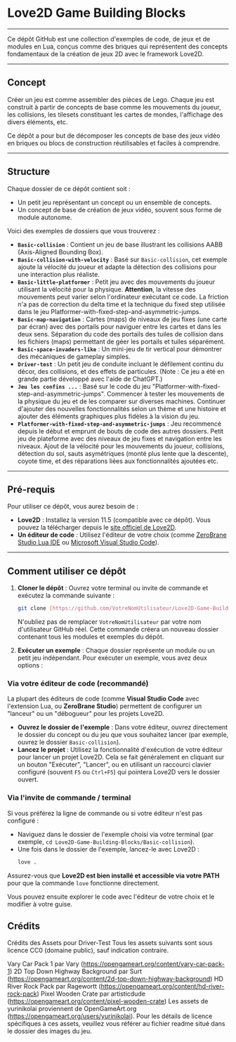 # Love2D Game Building Blocks
---

Ce dépôt GitHub est une collection d'exemples de code, de jeux et de modules en Lua, conçus comme des briques qui représentent des concepts fondamentaux de la création de jeux 2D avec le framework Love2D.

---

## Concept

Créer un jeu est comme assembler des pièces de Lego. Chaque jeu est construit à partir de concepts de base comme les mouvements du joueur, les collisions, les tilesets constituant les cartes de mondes, l'affichage des divers éléments, etc.

Ce dépôt a pour but de décomposer les concepts de base des jeux vidéo en briques ou blocs de construction réutilisables et faciles à comprendre.

---

## Structure

Chaque dossier de ce dépôt contient soit :

* Un petit jeu représentant un concept ou un ensemble de concepts.
* Un concept de base de création de jeux vidéo, souvent sous forme de module autonome.

Voici des exemples de dossiers que vous trouverez :

* **`Basic-collision`** : Contient un jeu de base illustrant les collisions AABB (Axis-Aligned Bounding Box).
* **`Basic-collision-with-velocity`** : Basé sur `Basic-collision`, cet exemple ajoute la vélocité du joueur et adapte la détection des collisions pour une interaction plus réaliste.
* **`Basic-little-platformer`** : Petit jeu avec des mouvements du joueur utilisant la vélocité pour la physique. **Attention**, la vitesse des mouvements peut varier selon l'ordinateur exécutant ce code. La friction n'a pas de correction du delta time et la technique du fixed step utilisée dans le jeu Platformer-with-fixed-step-and-asymmetric-jumps.
* **`Basic-map-navigation`** : Cartes (maps) de niveaux de jeu fixes (une carte par écran) avec des portails pour naviguer entre les cartes et dans les deux sens. Séparation du code des portails des tuiles de collision dans les fichiers (maps) permettant de géer les portails et tuiles séparément. 
* **`Basic-space-invaders-like`** : Un mini-jeu de tir vertical pour démontrer des mécaniques de gameplay simples.
* **`Driver-test`** : Un petit jeu de conduite incluant le défilement continu du décor, des collisions, et des effets de particules. (Note : Ce jeu a été en grande partie développé avec l'aide de ChatGPT.)
* **`Jeu les confins ...`** : Basé sur le code du jeu "Platformer-with-fixed-step-and-asymmetric-jumps". Commencer à tester les mouvements de la physique du jeu et de les comparer sur diverses machines. Continuer d'ajouter des nouvelles fonctionnalités selon un thème et une histoire et ajouter des éléments graphiques plus fidèles à la vision du jeu.
* **`Platformer-with-fixed-step-and-asymmetric-jumps`** : Jeu recommencé depuis le début et emprunt de bouts de code des autres dossiers. Petit jeu de plateforme avec des niveaux de jeu fixes et navigation entre les niveaux. Ajout de la vélocité pour les mouvements du joueur, collisions, détection du sol, sauts asymétriques (monté plus lente que la descente), coyote time, et des réparations liées aux fonctionnalités ajoutées etc.

---

## Pré-requis

Pour utiliser ce dépôt, vous aurez besoin de :

* **Love2D** : Installez la version 11.5 (compatible avec ce dépôt). Vous pouvez la télécharger depuis le [site officiel de Love2D](https://love2d.org/).
* **Un éditeur de code** : Utilisez l'éditeur de votre choix (comme [ZeroBrane Studio Lua IDE](http://studio.zerobrane.com/) ou [Microsoft Visual Studio Code](https://code.visualstudio.com/)).

---

## Comment utiliser ce dépôt

1.  **Cloner le dépôt** :
    Ouvrez votre terminal ou invite de commande et exécutez la commande suivante :
    ```bash
    git clone [https://github.com/VotreNomUtilisateur/Love2D-Game-Building-Blocks.git](https://github.com/VotreNomUtilisateur/Love2D-Game-Building-Blocks.git)
    ```
    N'oubliez pas de remplacer `VotreNomUtilisateur` par votre nom d'utilisateur GitHub réel. Cette commande créera un nouveau dossier contenant tous les modules et exemples du dépôt.

2.  **Exécuter un exemple** :
Chaque dossier représente un module ou un petit jeu indépendant. Pour exécuter un exemple, vous avez deux options :

### Via votre éditeur de code (recommandé)

La plupart des éditeurs de code (comme **Visual Studio Code** avec l'extension Lua, ou **ZeroBrane Studio**) permettent de configurer un "lanceur" ou un "débogueur" pour les projets Love2D.

* **Ouvrez le dossier de l'exemple** : Dans votre éditeur, ouvrez directement le dossier du concept ou du jeu que vous souhaitez lancer (par exemple, ouvrez le dossier `Basic-collision`).
* **Lancez le projet** : Utilisez la fonctionnalité d'exécution de votre éditeur pour lancer un projet Love2D. Cela se fait généralement en cliquant sur un bouton "Exécuter", "Lancer", ou en utilisant un raccourci clavier configuré (souvent `F5` ou `Ctrl+F5`) qui pointera Love2D vers le dossier ouvert.

### Via l'invite de commande / terminal

Si vous préférez la ligne de commande ou si votre éditeur n'est pas configuré :

* Naviguez dans le dossier de l'exemple choisi via votre terminal (par exemple, `cd Love2D-Game-Building-Blocks/Basic-collision`).
* Une fois dans le dossier de l'exemple, lancez-le avec Love2D :
    ```bash
    love .
    ```
Assurez-vous que **Love2D est bien installé et accessible via votre PATH** pour que la commande `love` fonctionne directement.

Vous pouvez ensuite explorer le code avec l'éditeur de votre choix et le modifier à votre guise.

## Crédits
Crédits des Assets pour Driver-Test
Tous les assets suivants sont sous licence CC0 (domaine public), sauf indication contraire.

Vary Car Pack 1 par Vary (https://opengameart.org/content/vary-car-pack-1)
2D Top Down Highway Background par Surt (https://opengameart.org/content/2d-top-down-highway-background)
HD River Rock Pack par Ragewortt (https://opengameart.org/content/hd-river-rock-pack)
Pixel Wooden Crate par artisticdude (https://opengameart.org/content/pixel-wooden-crate)
Les assets de yurinikolai proviennent de OpenGameArt.org (https://opengameart.org/users/yurinikolai). 
Pour les détails de licence spécifiques à ces assets, veuillez vous référer au fichier readme situé dans 
le dossier des images du jeu.
